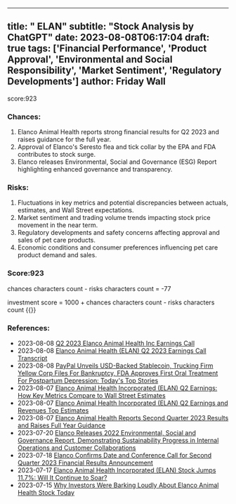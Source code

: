 
---
title: " ELAN"
subtitle: "Stock Analysis by ChatGPT"
date: 2023-08-08T06:17:04
draft: true
tags: ['Financial Performance', 'Product Approval', 'Environmental and Social Responsibility', 'Market Sentiment', 'Regulatory Developments']
author: Friday Wall
---

score:923
### Chances:
1. Elanco Animal Health reports strong financial results for Q2 2023 and raises guidance for the full year.
2. Approval of Elanco's Seresto flea and tick collar by the EPA and FDA contributes to stock surge.
3. Elanco releases Environmental, Social and Governance (ESG) Report highlighting enhanced governance and transparency.
### Risks:
1. Fluctuations in key metrics and potential discrepancies between actuals, estimates, and Wall Street expectations.
2. Market sentiment and trading volume trends impacting stock price movement in the near term.
3. Regulatory developments and safety concerns affecting approval and sales of pet care products.
4. Economic conditions and consumer preferences influencing pet care product demand and sales.
### Score:923
chances characters count - risks characters count = -77

investment score = 1000 + chances characters count - risks characters count
{{<tradingview symbol="NYSE:ELAN">}}
### References:
- 2023-08-08 [Q2 2023 Elanco Animal Health Inc Earnings Call](https://finance.yahoo.com/news/q2-2023-elanco-animal-health-041612767.html?.tsrc=rss)
- 2023-08-08 [Elanco Animal Health (ELAN) Q2 2023 Earnings Call Transcript](https://finance.yahoo.com/m/18c97b22-5351-35ca-8bb3-ae67fe3ab05d/elanco-animal-health-%28elan%29.html?.tsrc=rss)
- 2023-08-08 [PayPal Unveils USD-Backed Stablecoin, Trucking Firm Yellow Corp Files For Bankruptcy, FDA Approves First Oral Treatment For Postpartum Depression: Today's Top Stories](https://finance.yahoo.com/news/paypal-unveils-usd-backed-stablecoin-163422424.html?.tsrc=rss)
- 2023-08-07 [Elanco Animal Health Incorporated (ELAN) Q2 Earnings: How Key Metrics Compare to Wall Street Estimates](https://finance.yahoo.com/news/elanco-animal-health-incorporated-elan-133009333.html?.tsrc=rss)
- 2023-08-07 [Elanco Animal Health Incorporated (ELAN) Q2 Earnings and Revenues Top Estimates](https://finance.yahoo.com/news/elanco-animal-health-incorporated-elan-115004654.html?.tsrc=rss)
- 2023-08-07 [Elanco Animal Health Reports Second Quarter 2023 Results and Raises Full Year Guidance](https://finance.yahoo.com/news/elanco-animal-health-reports-second-103300466.html?.tsrc=rss)
- 2023-07-20 [Elanco Releases 2022 Environmental, Social and Governance Report, Demonstrating Sustainability Progress in Internal Operations and Customer Collaborations](https://finance.yahoo.com/news/elanco-releases-2022-environmental-social-120000090.html?.tsrc=rss)
- 2023-07-18 [Elanco Confirms Date and Conference Call for Second Quarter 2023 Financial Results Announcement](https://finance.yahoo.com/news/elanco-confirms-date-conference-call-120000239.html?.tsrc=rss)
- 2023-07-17 [Elanco Animal Health Incorporated (ELAN) Stock Jumps 11.7%: Will It Continue to Soar?](https://finance.yahoo.com/news/elanco-animal-health-incorporated-elan-124800532.html?.tsrc=rss)
- 2023-07-15 [Why Investors Were Barking Loudly About Elanco Animal Health Stock Today](https://finance.yahoo.com/m/7f155b9d-fae8-3b32-b96b-22eb9119abfe/why-investors-were-barking.html?.tsrc=rss)


                